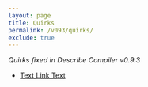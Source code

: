 ```yaml
---
layout: page
title: Quirks
permalink: /v093/quirks/
exclude: true
---
```

_Quirks fixed in Describe Compiler v0.9.3_

* [Text Link Text](/DescribeDocumentation/v093/quirks/quirk-1)
